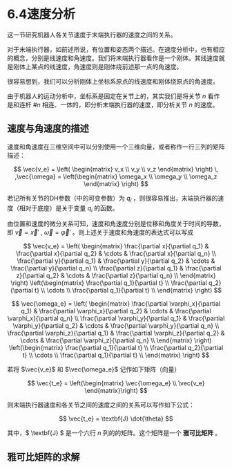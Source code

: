 # 6.4速度分析

这一节研究机器人各关节速度于末端执行器的速度之间的关系。  

对于末端执行器，如前述所说，有位置和姿态两个描述。在速度分析中，也有相应的概念，分别是线速度和角速度。我们将末端执行器看作是一个刚体。其线速度就是刚体上某点的线速度，角速度则是刚体绕前述那一点的角速度。  

很容易想到，我们可以分析刚体上坐标系原点的线速度和刚体绕原点的角速度。  

由于机器人的运动分析中，坐标系是固定在关节上的，其实我们是将关节 $n$ 看作是和连杆 $\#n$ 相连、一体的，即分析末端执行器的速度，即分析关节 $n$ 的速度。  

## 速度与角速度的描述

速度和角速度在三维空间中可以分别使用一个三维向量，或者称作一行三列的矩阵描述：  

$$
\vec{v_e} = \left(
    \begin{matrix}
        v_x \\
        v_y \\
        v_z
    \end{matrix}
\right)
\, ,\vec{\omega} = \left(\begin{matrix}
    \omega_x \\
    \omega_y \\
    \omega_z       
    \end{matrix}
\right)
$$

若记所有关节的DH参数（中的可变参数）为 $q_i$ ，则很容易推出，末端执行器的速度（相对于底座）是关于变量 $q_i$ 的函数。  

由位置和速度的微分关系可知，速度和角速度分别是位移和角度关于时间的导数，即 $\vec{v} = \vec{x}'$ , $\vec{\omega} = \vec{\varphi}'$ 。则上述关于速度和角速度的表达式可以写成  

$$
\vec{v_e} = \left(
    \begin{matrix}
        \frac{\partial x}{\partial q_1} & \frac{\partial x}{\partial q_2} & \cdots & \frac{\partial x}{\partial q_n} \\
        \frac{\partial y}{\partial q_1} & \frac{\partial y}{\partial q_2} & \cdots & \frac{\partial y}{\partial q_n} \\
        \frac{\partial z}{\partial q_1} & \frac{\partial z}{\partial q_2} & \cdots & \frac{\partial z}{\partial q_n} \\
    \end{matrix}
\right) \left(\begin{matrix}
        \frac{\partial q_1}{\partial t} \\
        \frac{\partial q_2}{\partial t} \\
        \cdots \\
        \frac{\partial q_1}{\partial t} \\
    \end{matrix}
    \right)
$$
  
$$
\vec{\omega_e} = \left(
    \begin{matrix}
        \frac{\partial \varphi_x}{\partial q_1} & \frac{\partial \varphi_x}{\partial q_2} & \cdots & \frac{\partial \varphi_x}{\partial q_n} \\
        \frac{\partial \varphi_y}{\partial q_1} & \frac{\partial \varphi_y}{\partial q_2} & \cdots & \frac{\partial \varphi_y}{\partial q_n} \\
        \frac{\partial \varphi_z}{\partial q_1} & \frac{\partial \varphi_z}{\partial q_2} & \cdots & \frac{\partial \varphi_z}{\partial q_n} \\
    \end{matrix}
\right) \left(\begin{matrix}
        \frac{\partial q_1}{\partial t} \\
        \frac{\partial q_2}{\partial t} \\
        \cdots \\
        \frac{\partial q_1}{\partial t} \\
    \end{matrix}
    \right)
$$
  
若将 $\vec{v_e}$ 和 $\vec{\omega_e}$ 记作如下矩阵（向量）  

$$ \vec{t_e} = \left(\begin{matrix}
    \vec{\omega_e} \\
    \vec{v_e}
\end{matrix}\right)
$$
  
则末端执行器速度和各关节之间的速度之间的关系可以写作如下公式：  

$$ \vec{t_e} = \textbf{J} \dot{\theta} $$
  
其中，$ \textbf{J} $ 是一个六行 $n$ 列的的矩阵。这个矩阵是一个 **雅可比矩阵** 。  

## 雅可比矩阵的求解


